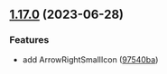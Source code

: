 ## [1.17.0](https://github.com/taskany-inc/bricks/compare/v1.16.1...v1.17.0) (2023-06-28)


### Features

* add ArrowRightSmallIcon ([97540ba](https://github.com/taskany-inc/bricks/commit/97540ba7142abfd066dda3c50c74eda7f880dc3f))

